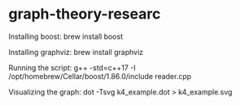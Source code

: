 # graph-theory-researc

Installing boost: brew install boost

Installing graphviz: brew install graphviz

Running the script: g++ -std=c++17 -I /opt/homebrew/Cellar/boost/1.86.0/include reader.cpp

Visualizing the graph: dot -Tsvg k4_example.dot > k4_example.svg 

